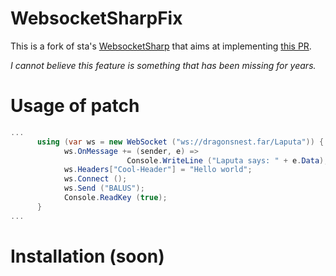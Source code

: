 # WebsocketSharpFix

This is a fork of sta's [WebsocketSharp](https://github.com/sta/websocket-sharp) that aims at implementing [this PR](https://github.com/sta/websocket-sharp/pull/22).

_I cannot believe this feature is something that has been missing for years._

# Usage of patch

```cs
...
      using (var ws = new WebSocket ("ws://dragonsnest.far/Laputa")) {
            ws.OnMessage += (sender, e) =>
                          Console.WriteLine ("Laputa says: " + e.Data);
            ws.Headers["Cool-Header"] = "Hello world";
            ws.Connect ();
            ws.Send ("BALUS");
            Console.ReadKey (true);
      }
...
```

# Installation (soon)
